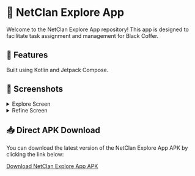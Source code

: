 # 🚀 NetClan Explore App

Welcome to the NetClan Explore App repository! This app is designed to facilitate task assignment and management for Black Coffer.

## 🌟 Features

Built using Kotlin and Jetpack Compose.

## 📸 Screenshots

<details>
  <summary>Explore Screen</summary>

  ### Individual Screen
  <img src="https://github.com/premganesh321/Netclan_UI/blob/master/screenshots/ei.jpg" alt="Explore Individual Screen" width="300"/>

  ### Professional Screen
  <img src="https://github.com/premganesh321/Netclan_UI/blob/master/screenshots/ep.jpg" alt="Explore Professional Screen" width="300"/>

  ### Merchant Screen
  <img src="https://github.com/premganesh321/Netclan_UI/blob/master/screenshots/em.jpg" alt="Explore Merchant Screen" width="300"/>

</details>

<details>
  <summary>Refine Screen</summary>
  <img src="https://github.com/premganesh321/Netclan_UI/blob/master/screenshots/Rs.jpg" alt="Refine Screen" width="300"/>
</details>

## 📥 Direct APK Download

You can download the latest version of the NetClan Explore App APK by clicking the link below:

[Download NetClan Explore App APK](https://drive.google.com/file/d/1gHSBImwodlfM_FQl9NG4si3X5Z4C4b6h/view?usp=sharing)


